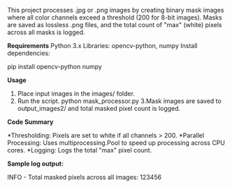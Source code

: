 This project processes .jpg or .png images by creating binary mask images where all color channels exceed a threshold (200 for 8-bit images). Masks are saved as lossless .png files, and the total count of "max" (white) pixels across all masks is logged.

**Requirements**
Python 3.x
Libraries: opencv-python, numpy
Install dependencies:

pip install opencv-python numpy

**Usage**
1. Place input images in the images/ folder.
2. Run the script.
  python mask_processor.py
3.Mask images are saved to output_images2/ and total masked pixel count is logged.

**Code Summary**

*Thresholding: Pixels are set to white if all channels > 200.
*Parallel Processing: Uses multiprocessing.Pool to speed up processing across CPU cores.
*Logging: Logs the total "max" pixel count.

**Sample log output:**

INFO - Total masked pixels across all images: 123456
